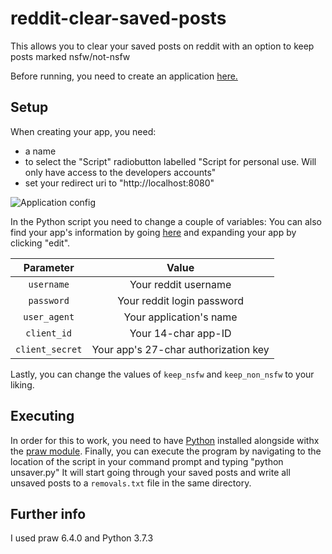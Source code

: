 # reddit-clear-saved-posts
This allows you to clear your saved posts on reddit with an option to keep posts marked nsfw/not-nsfw

Before running, you need to create an application [here.](http://www.reddit.com/prefs/apps/)

## Setup

When creating your app, you need:
 * a name
 * to select the "Script" radiobutton labelled "Script for personal use. Will only have access to the developers accounts"
 * set your redirect uri to "http://localhost:8080"
 
![Application config](https://cdn.discordapp.com/attachments/479969158021251083/633280007418019846/unknown.png)

In the Python script you need to change a couple of variables:
You can also find your app's information by going [here](http://www.reddit.com/prefs/apps/) and expanding your app by clicking "edit".

|Parameter   | Value                |
|:----------:|:--------------------:|
|`username`    | Your reddit username |
|`password`    |Your reddit login password|
|`user_agent`|Your application's name|
|`client_id`|Your 14-char app-ID|
|`client_secret`|Your app's 27-char authorization key|

Lastly, you can change the values of `keep_nsfw` and `keep_non_nsfw` to your liking.

## Executing

In order for this to work, you need to have [Python](https://www.python.org/downloads/) installed alongside withx the [praw module](https://pypi.org/project/praw/).
Finally, you can execute the program by navigating to the location of the script in your command prompt and typing "python unsaver.py"
It will start going through your saved posts and write all unsaved posts to a `removals.txt` file in the same directory.

## Further info

I used praw 6.4.0 and Python 3.7.3
